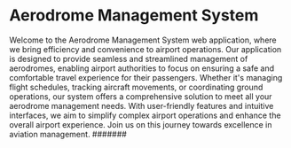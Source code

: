 # Aerodrome Management System

Welcome to the Aerodrome Management System web application, where we bring efficiency and 
convenience to airport operations. Our application is designed to provide seamless and 
streamlined management of aerodromes, enabling airport authorities to focus on ensuring 
a safe and comfortable travel experience for their passengers. Whether it's managing flight 
schedules, tracking aircraft movements, or coordinating ground operations, our system offers 
a comprehensive solution to meet all your aerodrome management needs. With user-friendly 
features and intuitive interfaces, we aim to simplify complex airport operations and enhance 
the overall airport experience. Join us on this journey towards excellence in aviation management.
#######
